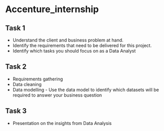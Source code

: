 # Accenture_internship

<h2>Task 1</h2>
<ul>
<li>Understand the client and business problem at hand.</li>
<li>Identify the requirements that need to be delivered for this project.</li>
<li>Identify which tasks you should focus on as a Data Analyst</li>
</ul>

<h2>Task 2</h2>
<ul>
<li>Requirements gathering</li>
<li>Data cleaning</li>
<li>Data modelling - Use the data model to identify which datasets will be required to answer your business question</li>
</ul>

<h2>Task 3</h2>
<ul>
<li>Presentation on the insights from Data Analysis</li>
</ul>
